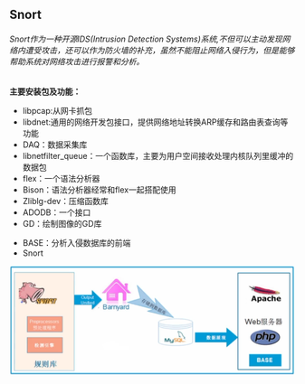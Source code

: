 ## Snort ##

###### Snort作为一种开源IDS(Intrusion Detection Systems)系统,不但可以主动发现网络内遭受攻击，还可以作为防火墙的补充，虽然不能阻止网络入侵行为，但是能够帮助系统对网络攻击进行报警和分析。


**主要安装包及功能：**
- libpcap:从网卡抓包
- libdnet:通用的网络开发包接口，提供网络地址转换ARP缓存和路由表查询等功能
- DAQ：数据采集库
- libnetfilter_queue：一个函数库，主要为用户空间接收处理内核队列里缓冲的数据包
- flex：一个语法分析器
- Bison：语法分析器经常和flex一起搭配使用
- Zliblg-dev：压缩函数库
- ADODB：一个接口
- GD：绘制图像的GD库
* BASE：分析入侵数据库的前端
* Snort

![](https://github.com/ZongYuWang/Operation/blob/master/image/Snort1.png)